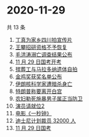# 2020-11-29

共 13 条

<!-- BEGIN -->
<!-- 最后更新时间 Sun Nov 29 2020 13:03:37 GMT+0800 (CST) -->
1. [丁真为家乡四川拍宣传片](https://www.zhihu.com/search?q=丁真)
1. [王攀招研资格不予恢复](https://www.zhihu.com/search?q=王攀)
1. [毛洪涛溺亡调查结果公布](https://www.zhihu.com/search?q=毛洪涛)
1. [11 月 29 日国考开考](https://www.zhihu.com/search?q=国考)
1. [殡葬工与马拉多纳遗体自拍](https://www.zhihu.com/search?q=马拉多纳)
1. [金鸡奖获奖名单公布](https://www.zhihu.com/search?q=金鸡奖)
1. [伊朗核科学家遭暗杀身亡](https://www.zhihu.com/search?q=伊朗核科学家)
1. [特朗普称要离开白宫](https://www.zhihu.com/search?q=特朗普)
1. [农妇勒死施暴男子属正当防卫](https://www.zhihu.com/search?q=农妇勒死男子)
1. [演员请就位2](https://www.zhihu.com/search?q=演员请就位2)
1. [电影《一秒钟》](https://www.zhihu.com/search?q=一秒钟)
1. [迪士尼计划裁员 32000 人](https://www.zhihu.com/search?q=迪士尼)
1. [11 月 29 日国考 ](https://www.zhihu.com/search?q=国考)
<!-- END -->
